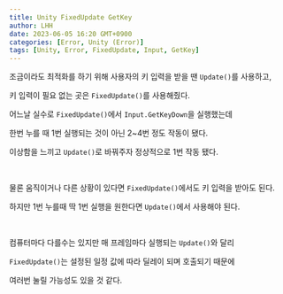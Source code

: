 ```yaml
---
title: Unity FixedUpdate GetKey
author: LHH
date: 2023-06-05 16:20 GMT+0900
categories: [Error, Unity (Error)]
tags: [Unity, Error, FixedUpdate, Input, GetKey]
---
```


조금이라도 최적화를 하기 위해 사용자의 키 입력을 받을 땐 `Update()`를 사용하고,

키 입력이 필요 없는 곳은 `FixedUpdate()`를 사용해줬다.

어느날 실수로 `FixedUpdate()`에서 `Input.GetKeyDown`을 실행했는데

한번 누를 때 1번 실행되는 것이 아닌 2~4번 정도 작동이 됐다.

이상함을 느끼고 `Update()`로 바꿔주자 정상적으로 1번 작동 됐다.

<br>

물론 움직이거나 다른 상황이 있다면 `FixedUpdate()`에서도 키 입력을 받아도 된다.

하지만 1번 누를때 딱 1번 실행을 원한다면 `Update()`에서 사용해야 된다.

<br>

컴퓨터마다 다를수는 있지만 매 프레임마다 실행되는 `Update()`와 달리

`FixedUpdate()`는 설정된 일정 값에 따라 딜레이 되며 호출되기 때문에

여러번 눌릴 가능성도 있을 것 같다.